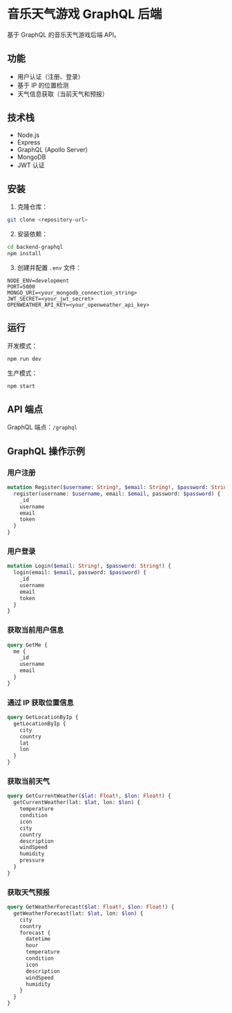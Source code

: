 # 音乐天气游戏 GraphQL 后端

基于 GraphQL 的音乐天气游戏后端 API。

## 功能

- 用户认证（注册、登录）
- 基于 IP 的位置检测
- 天气信息获取（当前天气和预报）

## 技术栈

- Node.js
- Express
- GraphQL (Apollo Server)
- MongoDB
- JWT 认证

## 安装

1. 克隆仓库：
```bash
git clone <repository-url>
```

2. 安装依赖：
```bash
cd backend-graphql
npm install
```

3. 创建并配置 `.env` 文件：
```
NODE_ENV=development
PORT=5000
MONGO_URI=<your_mongodb_connection_string>
JWT_SECRET=<your_jwt_secret>
OPENWEATHER_API_KEY=<your_openweather_api_key>
```

## 运行

开发模式：
```bash
npm run dev
```

生产模式：
```bash
npm start
```

## API 端点

GraphQL 端点：`/graphql`

## GraphQL 操作示例

### 用户注册
```graphql
mutation Register($username: String!, $email: String!, $password: String!) {
  register(username: $username, email: $email, password: $password) {
    _id
    username
    email
    token
  }
}
```

### 用户登录
```graphql
mutation Login($email: String!, $password: String!) {
  login(email: $email, password: $password) {
    _id
    username
    email
    token
  }
}
```

### 获取当前用户信息
```graphql
query GetMe {
  me {
    _id
    username
    email
  }
}
```

### 通过 IP 获取位置信息
```graphql
query GetLocationByIp {
  getLocationByIp {
    city
    country
    lat
    lon
  }
}
```

### 获取当前天气
```graphql
query GetCurrentWeather($lat: Float!, $lon: Float!) {
  getCurrentWeather(lat: $lat, lon: $lon) {
    temperature
    condition
    icon
    city
    country
    description
    windSpeed
    humidity
    pressure
  }
}
```

### 获取天气预报
```graphql
query GetWeatherForecast($lat: Float!, $lon: Float!) {
  getWeatherForecast(lat: $lat, lon: $lon) {
    city
    country
    forecast {
      datetime
      hour
      temperature
      condition
      icon
      description
      windSpeed
      humidity
    }
  }
}
```